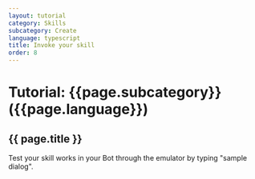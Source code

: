 ```yaml
---
layout: tutorial
category: Skills
subcategory: Create
language: typescript
title: Invoke your skill
order: 8
---
```


# Tutorial: {{page.subcategory}} ({{page.language}})

## {{ page.title }}

Test your skill works in your Bot through the emulator by typing "sample dialog".

